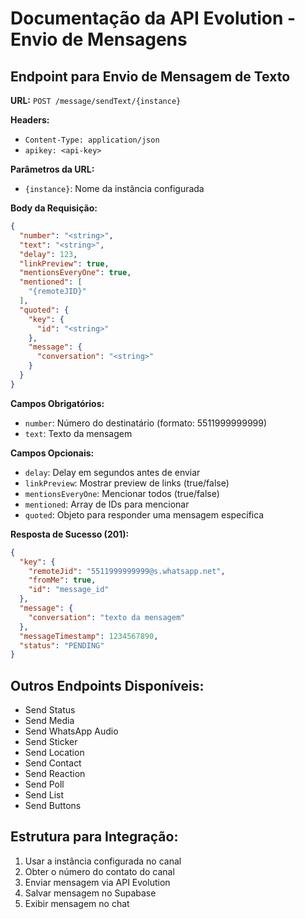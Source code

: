 # Documentação da API Evolution - Envio de Mensagens

## Endpoint para Envio de Mensagem de Texto

**URL:** `POST /message/sendText/{instance}`

**Headers:**
- `Content-Type: application/json`
- `apikey: <api-key>`

**Parâmetros da URL:**
- `{instance}`: Nome da instância configurada

**Body da Requisição:**
```json
{
  "number": "<string>",
  "text": "<string>",
  "delay": 123,
  "linkPreview": true,
  "mentionsEveryOne": true,
  "mentioned": [
    "{remoteJID}"
  ],
  "quoted": {
    "key": {
      "id": "<string>"
    },
    "message": {
      "conversation": "<string>"
    }
  }
}
```

**Campos Obrigatórios:**
- `number`: Número do destinatário (formato: 5511999999999)
- `text`: Texto da mensagem

**Campos Opcionais:**
- `delay`: Delay em segundos antes de enviar
- `linkPreview`: Mostrar preview de links (true/false)
- `mentionsEveryOne`: Mencionar todos (true/false)
- `mentioned`: Array de IDs para mencionar
- `quoted`: Objeto para responder uma mensagem específica

**Resposta de Sucesso (201):**
```json
{
  "key": {
    "remoteJid": "5511999999999@s.whatsapp.net",
    "fromMe": true,
    "id": "message_id"
  },
  "message": {
    "conversation": "texto da mensagem"
  },
  "messageTimestamp": 1234567890,
  "status": "PENDING"
}
```

## Outros Endpoints Disponíveis:
- Send Status
- Send Media
- Send WhatsApp Audio
- Send Sticker
- Send Location
- Send Contact
- Send Reaction
- Send Poll
- Send List
- Send Buttons

## Estrutura para Integração:
1. Usar a instância configurada no canal
2. Obter o número do contato do canal
3. Enviar mensagem via API Evolution
4. Salvar mensagem no Supabase
5. Exibir mensagem no chat

